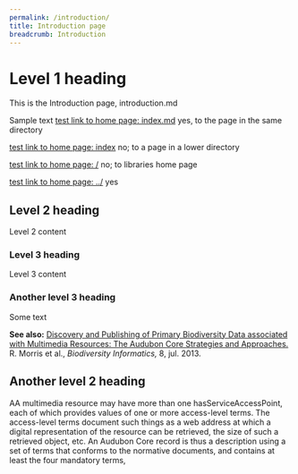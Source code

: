 ```yaml
---
permalink: /introduction/
title: Introduction page
breadcrumb: Introduction
---
```


# Level 1 heading

This is the Introduction page, introduction.md

Sample text
[test link to home page: index.md](index.md) yes, to the page in the same directory

[test link to home page: index](index) no; to a page in a lower directory

[test link to home page: /](/) no; to libraries home page

[test link to home page: ../](../)  yes


## Level 2 heading

Level 2 content

### Level 3 heading

Level 3 content 

### Another level 3 heading

Some text

**See also:** [Discovery and Publishing of Primary Biodiversity Data
associated with Multimedia Resources: The Audubon Core Strategies and
Approaches.](https://journals.ku.edu/index.php/jbi/article/view/4117) R.
Morris et al., *Biodiversity Informatics,* 8, jul. 2013.

## Another level 2 heading

AA multimedia resource may have more than one
hasServiceAccessPoint, each of which provides values of one or more
access-level terms. The access-level terms document such things as a web
address at which a digital representation of the resource can be
retrieved, the size of such a retrieved object, etc. An Audubon Core
record is thus a description using a set of terms that conforms to the
normative documents, and contains at least the four mandatory terms,
